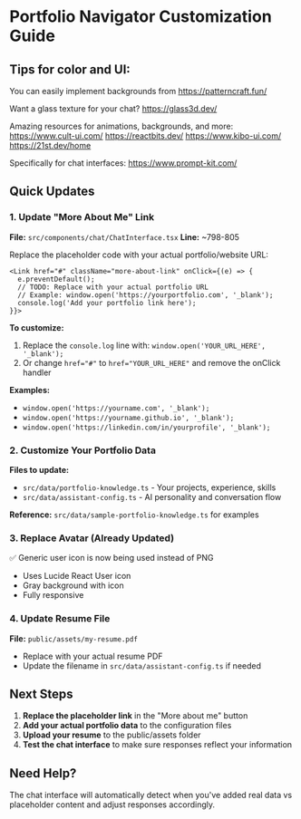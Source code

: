 # Portfolio Navigator Customization Guide


## Tips for color and UI:

You can easily implement backgrounds from https://patterncraft.fun/

Want a glass texture for your chat? https://glass3d.dev/

Amazing resources for animations, backgrounds, and more: https://www.cult-ui.com/
https://reactbits.dev/
https://www.kibo-ui.com/
https://21st.dev/home


Specifically for chat interfaces: https://www.prompt-kit.com/


## Quick Updates

### 1. Update "More About Me" Link
**File:** `src/components/chat/ChatInterface.tsx`
**Line:** ~798-805

Replace the placeholder code with your actual portfolio/website URL:
```tsx
<Link href="#" className="more-about-link" onClick={(e) => {
  e.preventDefault();
  // TODO: Replace with your actual portfolio URL
  // Example: window.open('https://yourportfolio.com', '_blank');
  console.log('Add your portfolio link here');
}}>
```

**To customize:**
1. Replace the `console.log` line with: `window.open('YOUR_URL_HERE', '_blank');`
2. Or change `href="#"` to `href="YOUR_URL_HERE"` and remove the onClick handler

**Examples:**
- `window.open('https://yourname.com', '_blank');`
- `window.open('https://yourname.github.io', '_blank');`
- `window.open('https://linkedin.com/in/yourprofile', '_blank');`

### 2. Customize Your Portfolio Data
**Files to update:**
- `src/data/portfolio-knowledge.ts` - Your projects, experience, skills
- `src/data/assistant-config.ts` - AI personality and conversation flow

**Reference:** `src/data/sample-portfolio-knowledge.ts` for examples

### 3. Replace Avatar (Already Updated)
✅ Generic user icon is now being used instead of PNG
- Uses Lucide React User icon
- Gray background with icon
- Fully responsive

### 4. Update Resume File
**File:** `public/assets/my-resume.pdf`
- Replace with your actual resume PDF
- Update the filename in `src/data/assistant-config.ts` if needed

## Next Steps

1. **Replace the placeholder link** in the "More about me" button
2. **Add your actual portfolio data** to the configuration files
3. **Upload your resume** to the public/assets folder
4. **Test the chat interface** to make sure responses reflect your information

## Need Help?

The chat interface will automatically detect when you've added real data vs placeholder content and adjust responses accordingly.
